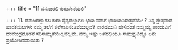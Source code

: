 +++
title = "11 ದನುಜರಲಿ ಕುರುಸೇನೆಯಲಿ"

+++
11. ದನುಜರಲ್ಲಾಗಲಿ ಕುರು ಸೈನ್ಯದಲ್ಲಾಗಲಿ ಭಯ ನಮಗೆ ಭಾರಿಯನಿಸುತ್ತದೆಯೇ ? ನಿನ್ನ ಶ್ರೇಷ್ಠನಾದ ಪಾದಕಮಲಗಳು  ನಮ್ಮ ತಲೆಗೆ ತಲೆಗಾಪಿನಂತಿವೆಯಲ್ಲವೆ? ನಾರದಮುನಿ ಹೇಳಿದಂತೆ ನಮ್ಮಯ್ಯ ಪಾಂಡುವಿಗೆ ದೇವೇಂದ್ರನೊಡನೆ ಸರಿಸಾಮ್ಯತೆಯಿಲ್ಲವಲ್ಲವೇ. ನಮ್ಮ ಇಷ್ಟು ಜನರಲ್ಲಿಯೂ ಸಾಮಥ್ರ್ಯವಿದ್ದೂ ಏನು ಪ್ರಯೋಜನವಾಯಿತು ?